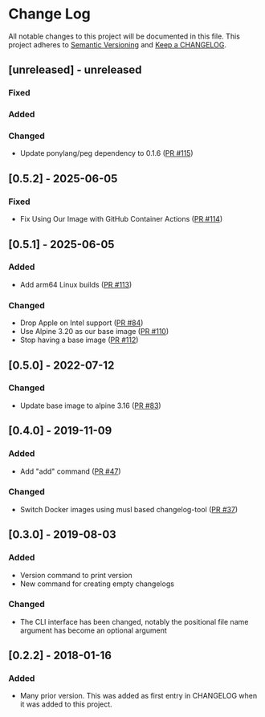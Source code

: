 # Change Log

All notable changes to this project will be documented in this file. This project adheres to [Semantic Versioning](http://semver.org/) and [Keep a CHANGELOG](http://keepachangelog.com/).

## [unreleased] - unreleased

### Fixed


### Added


### Changed

- Update ponylang/peg dependency to 0.1.6 ([PR #115](https://github.com/ponylang/changelog-tool/pull/115))

## [0.5.2] - 2025-06-05

### Fixed

- Fix Using Our Image with GitHub Container Actions ([PR #114](https://github.com/ponylang/changelog-tool/pull/114))

## [0.5.1] - 2025-06-05

### Added

- Add arm64 Linux builds ([PR #113](https://github.com/ponylang/changelog-tool/pull/113))

### Changed

- Drop Apple on Intel support ([PR #84](https://github.com/ponylang/changelog-tool/pull/84))
- Use Alpine 3.20 as our base image ([PR #110](https://github.com/ponylang/changelog-tool/pull/110))
- Stop having a base image ([PR #112](https://github.com/ponylang/changelog-tool/pull/112))

## [0.5.0] - 2022-07-12

### Changed

- Update base image to alpine 3.16 ([PR #83](https://github.com/ponylang/changelog-tool/pull/83))

## [0.4.0] - 2019-11-09

### Added

- Add "add" command ([PR #47](https://github.com/ponylang/changelog-tool/pull/47))

### Changed

- Switch Docker images using musl based changelog-tool ([PR #37](https://github.com/ponylang/changelog-tool/pull/37))

## [0.3.0] - 2019-08-03

### Added

- Version command to print version
- New command for creating empty changelogs

### Changed

- The CLI interface has been changed, notably the positional file name argument has become an optional argument

## [0.2.2] - 2018-01-16

### Added

- Many prior version. This was added as first entry in CHANGELOG when it was added to this project.

